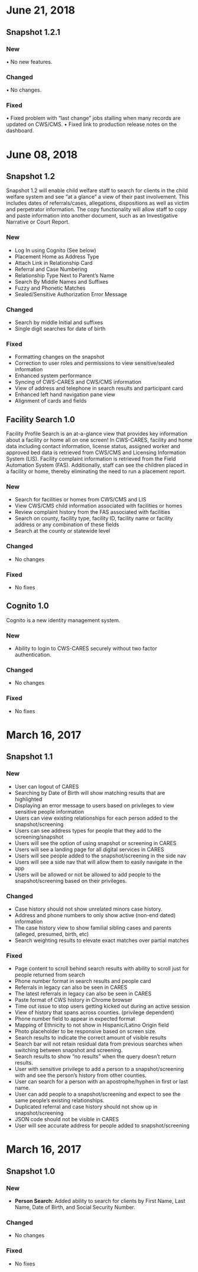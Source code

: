 # June 21, 2018

##  Snapshot 1.2.1
### New
•	No new features.
### Changed
•	No changes.
### Fixed
•	Fixed problem with “last change” jobs stalling when many records are updated on CWS/CMS.
•	Fixed link to production release notes on the dashboard.

# June 08, 2018

##  Snapshot 1.2
Snapshot 1.2 will enable child welfare staff to search for clients in the child welfare system and see “at a glance” a view of their past involvement. This includes dates of referrals/cases, allegations, dispositions as well as victim and perpetrator information. The copy functionality will allow staff to copy and paste information into another document, such as an Investigative Narrative or Court Report.
### New 
- Log In using Cognito (See below)
- Placement Home as Address Type
- Attach Link in Relationship Card 
- Referral and Case Numbering
- Relationship Type Next to Parent’s Name
- Search By Middle Names and Suffixes
- Fuzzy and Phonetic Matches
- Sealed/Sensitive Authorization Error Message
### Changed
- Search by middle Initial and suffixes
- Single digit searches for date of birth
### Fixed
- Formatting changes on the snapshot
- Correction to user roles and permissions to view sensitive/sealed information 
- Enhanced system performance
- Syncing of CWS-CARES and CWS/CMS information
- View of address and telephone in search results and participant card
- Enhanced left hand navigation pane view 
- Alignment of cards and fields

## Facility Search 1.0
Facility Profile Search is an at-a-glance view that provides key information about a facility or home all on one screen! In CWS-CARES, facility and home data including contact information, license status, assigned worker and approved bed data is retrieved from CWS/CMS and Licensing Information System (LIS). Facility complaint information is retrieved from the Field Automation System (FAS). Additionally, staff can see the children placed in a facility or home, thereby eliminating the need to run a placement report.
### New 
-	Search for facilities or homes from CWS/CMS and LIS
-	View CWS/CMS child information associated with facilities or homes
-	Review complaint history from the FAS associated with facilities
-	Search on county, facility type, facility ID, facility name or facility address or any combination of these fields 
-	Search at the county or statewide level
### Changed
- No changes
### Fixed
- No fixes

## Cognito 1.0
Cognito is a new identity management system. 
### New
-	Ability to login to CWS-CARES securely without two factor authentication.
### Changed
- No changes
### Fixed
- No fixes

# March 16, 2017

##  Snapshot 1.1
### New
- User can logout of CARES
- Searching by Date of Birth will show matching results that are highlighted
- Displaying an error message to users based on privileges to view sensitive people information
- Users can view existing relationships for each person added to the snapshot/screening
- Users can see address types for people that they add to the screening/snapshot
- Users will see the option of using snapshot or screening in CARES
- Users will see a landing page for all digital services in CARES
- Users will see people added to the snapshot/screening in the side nav
- Users will see a side nav that will allow them to easily navigate in the app
- Users will be allowed or not be allowed to add people to the snapshot/screening based on their privileges.
### Changed
- Case history should not show unrelated minors case history. 
- Address and phone numbers to only show active (non-end dated) information
- The case history view to show familial sibling cases and parents (alleged, presumed, birth, etc)
- Search weighting results to elevate exact matches over partial matches
### Fixed
- Page content to scroll behind search results with ability to scroll just for people returned from search
- Phone number format in search results and people card
- Referrals in legacy can also be seen in CARES
- The latest referrals in legacy can also be seen in CARES
- Paste format of CWS history in Chrome browser
- Time out issue to stop users getting kicked out during an active session
- View of history that spans across counties. (privilege dependent)
- Phone number field to appear in expected format
- Mapping of Ethnicity to not show in Hispanic/Latino Origin field
- Photo placeholder to be responsive based on screen size.
- Search results to indicate the correct amount of visible results
- Search bar will not retain residual data from previous searches when switching between snapshot and screening. 
- Search results to show “no results” when the query doesn’t return results.
- User with sensitive privilege to add a person to a snapshot/screening with and see the person’s history from other counties. 
- User can search for a person with an apostrophe/hyphen in first or last name. 
- User can add people to a snapshot/screening and expect to see the same people’s existing relationships.
- Duplicated referral and case history should not show up in snapshot/screening
- JSON code should not be visible in CARES
- User will see accurate address for people added to snapshot/screening

# March 16, 2017

##  Snapshot 1.0
### New
- **Person Search**:  Added ability to search for clients by First Name, Last Name, Date of Birth, and Social Security Number.
### Changed
- No changes
### Fixed
- No fixes
